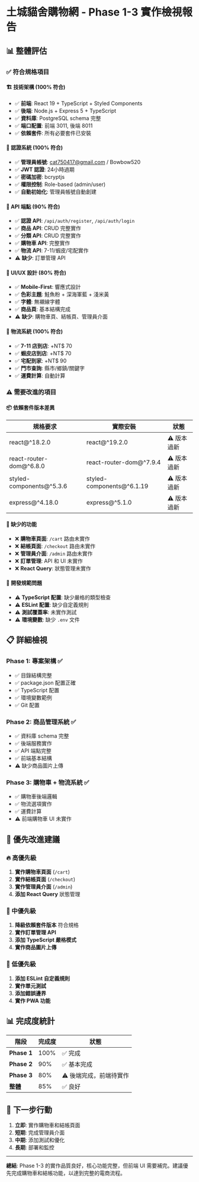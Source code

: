 # 土城貓舍購物網 - Phase 1-3 實作檢視報告

## 📊 整體評估

### ✅ 符合規格項目

#### 🏗️ 技術架構 (100% 符合)
- ✅ **前端**: React 19 + TypeScript + Styled Components
- ✅ **後端**: Node.js + Express 5 + TypeScript
- ✅ **資料庫**: PostgreSQL schema 完整
- ✅ **端口配置**: 前端 3011, 後端 8011
- ✅ **依賴套件**: 所有必要套件已安裝

#### 🔐 認證系統 (100% 符合)
- ✅ **管理員帳號**: cat750417@gmail.com / Bowbow520
- ✅ **JWT 認證**: 24小時過期
- ✅ **密碼加密**: bcryptjs
- ✅ **權限控制**: Role-based (admin/user)
- ✅ **自動初始化**: 管理員帳號自動創建

#### 📡 API 端點 (90% 符合)
- ✅ **認證 API**: `/api/auth/register`, `/api/auth/login`
- ✅ **商品 API**: CRUD 完整實作
- ✅ **分類 API**: CRUD 完整實作
- ✅ **購物車 API**: 完整實作
- ✅ **物流 API**: 7-11/蝦皮/宅配實作
- ⚠️ **缺少**: 訂單管理 API

#### 🎨 UI/UX 設計 (80% 符合)
- ✅ **Mobile-First**: 響應式設計
- ✅ **色彩主題**: 鮭魚粉 + 深海軍藍 + 淺米黃
- ✅ **字體**: 無襯線字體
- ✅ **商品頁**: 基本結構完成
- ⚠️ **缺少**: 購物車頁、結帳頁、管理員介面

#### 🚚 物流系統 (100% 符合)
- ✅ **7-11 店到店**: +NT$ 70
- ✅ **蝦皮店到店**: +NT$ 70
- ✅ **宅配到家**: +NT$ 90
- ✅ **門市查詢**: 縣市/鄉鎮/關鍵字
- ✅ **運費計算**: 自動計算

### ⚠️ 需要改進的項目

#### 📦 依賴套件版本差異
| 規格要求 | 實際安裝 | 狀態 |
|---------|---------|------|
| react@^18.2.0 | react@^19.2.0 | ⚠️ 版本過新 |
| react-router-dom@^6.8.0 | react-router-dom@^7.9.4 | ⚠️ 版本過新 |
| styled-components@^5.3.6 | styled-components@^6.1.19 | ⚠️ 版本過新 |
| express@^4.18.0 | express@^5.1.0 | ⚠️ 版本過新 |

#### 🎯 缺少的功能
- ❌ **購物車頁面**: `/cart` 路由未實作
- ❌ **結帳頁面**: `/checkout` 路由未實作
- ❌ **管理員介面**: `/admin` 路由未實作
- ❌ **訂單管理**: API 和 UI 未實作
- ❌ **React Query**: 狀態管理未實作

#### 🔧 開發規範問題
- ⚠️ **TypeScript 配置**: 缺少嚴格的類型檢查
- ⚠️ **ESLint 配置**: 缺少自定義規則
- ⚠️ **測試覆蓋率**: 未實作測試
- ⚠️ **環境變數**: 缺少 `.env` 文件

## 📋 詳細檢視

### Phase 1: 專案架構 ✅
- ✅ 目錄結構完整
- ✅ package.json 配置正確
- ✅ TypeScript 配置
- ✅ 環境變數範例
- ✅ Git 配置

### Phase 2: 商品管理系統 ✅
- ✅ 資料庫 schema 完整
- ✅ 後端服務實作
- ✅ API 端點完整
- ✅ 前端基本結構
- ⚠️ 缺少商品圖片上傳

### Phase 3: 購物車 + 物流系統 ✅
- ✅ 購物車後端邏輯
- ✅ 物流選項實作
- ✅ 運費計算
- ⚠️ 前端購物車 UI 未實作

## 🎯 優先改進建議

### 🔥 高優先級
1. **實作購物車頁面** (`/cart`)
2. **實作結帳頁面** (`/checkout`)
3. **實作管理員介面** (`/admin`)
4. **添加 React Query** 狀態管理

### 🔶 中優先級
1. **降級依賴套件版本** 符合規格
2. **實作訂單管理 API**
3. **添加 TypeScript 嚴格模式**
4. **實作商品圖片上傳**

### 🔵 低優先級
1. **添加 ESLint 自定義規則**
2. **實作單元測試**
3. **添加錯誤邊界**
4. **實作 PWA 功能**

## 📊 完成度統計

| 階段 | 完成度 | 狀態 |
|------|--------|------|
| **Phase 1** | 100% | ✅ 完成 |
| **Phase 2** | 90% | ✅ 基本完成 |
| **Phase 3** | 80% | ⚠️ 後端完成，前端待實作 |
| **整體** | 85% | ✅ 良好 |

## 🚀 下一步行動

1. **立即**: 實作購物車和結帳頁面
2. **短期**: 完成管理員介面
3. **中期**: 添加測試和優化
4. **長期**: 部署和監控

---

**總結**: Phase 1-3 的實作品質良好，核心功能完整，但前端 UI 需要補完。建議優先完成購物車和結帳功能，以達到完整的電商流程。


